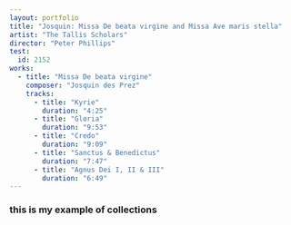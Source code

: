 ```yaml
---
layout: portfolio
title: "Josquin: Missa De beata virgine and Missa Ave maris stella"
artist: "The Tallis Scholars"
director: "Peter Phillips"
test:
  id: 2152
works:
  - title: "Missa De beata virgine"
    composer: "Josquin des Prez"
    tracks:
      - title: "Kyrie"
        duration: "4:25"
      - title: "Gloria"
        duration: "9:53"
      - title: "Credo"
        duration: "9:09"
      - title: "Sanctus & Benedictus"
        duration: "7:47"
      - title: "Agnus Dei I, II & III"
        duration: "6:49"
---
```


### this is my example of collections
